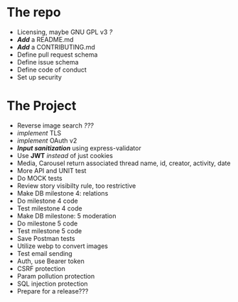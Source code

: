 # The repo  

- Licensing, maybe GNU GPL v3 *?*
- ***Add*** a README.md
- ***Add*** a CONTRIBUTING.md
- Define pull request schema
- Define issue schema
- Define code of conduct
- Set up security

# The Project  

- Reverse image search *???*
- *implement* TLS
- *implement* OAuth v2
- ***Input sanitization*** using express-validator
- Use **JWT** *instead* of just cookies
- Media, Carousel return associated thread name, id, creator, activity, date
- More API and UNIT test
- Do MOCK tests
- Review story visibilty rule, too restrictive
- Make DB milestone 4: relations
- Do milestone 4 code
- Test milestone 4 code
- Make DB milestone: 5 moderation
- Do milestone 5 code
- Test milestone 5 code
- Save Postman tests
- Utilize webp to convert images
- Test email sending
- Auth, use Bearer token
- CSRF protection
- Param pollution protection
- SQL injection protection
- Prepare for a release???